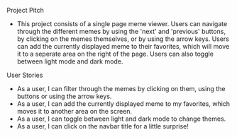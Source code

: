 Project Pitch
- This project consists of a single page meme viewer. Users can navigate through the different memes by using the 'next' and 'previous' buttons, by clicking on the memes themselves, or by using the arrow keys. Users can add the currently displayed meme to their favorites, which will move it to a seperate area on the right of the page. Users can also toggle between light mode and dark mode.

User Stories
 - As a user, I can filter through the memes by clicking on them, using the buttons or using the arrow keys.
 - As a user, I can add the currently displayed meme to my favorites, which moves it to another area on the screen.
 - As a user, I can toggle between light and dark mode to change themes.
 - As a user, I can click on the navbar title for a little surprise!
